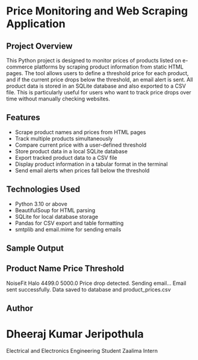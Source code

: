 # Price Monitoring and Web Scraping Application

## Project Overview

This Python project is designed to monitor prices of products listed on e-commerce platforms by scraping product information from static HTML pages. 
The tool allows users to define a threshold price for each product, and if the current price drops below the threshold, an email alert is sent. 
All product data is stored in an SQLite database and also exported to a CSV file. 
This is particularly useful for users who want to track price drops over time without manually checking websites.

## Features

- Scrape product names and prices from HTML pages
- Track multiple products simultaneously
- Compare current price with a user-defined threshold
- Store product data in a local SQLite database
- Export tracked product data to a CSV file
- Display product information in a tabular format in the terminal
- Send email alerts when prices fall below the threshold

## Technologies Used

- Python 3.10 or above
- BeautifulSoup for HTML parsing
- SQLite for local database storage
- Pandas for CSV export and table formatting
- smtplib and email.mime for sending emails


## Sample Output

Product Name         Price     Threshold
---------------------------------------
NoiseFit Halo        4499.0    5000.0
Price drop detected. Sending email...
Email sent successfully.
Data saved to database and product_prices.csv


## Author
# Dheeraj Kumar Jeripothula
Electrical and Electronics Engineering Student
Zaalima Intern
